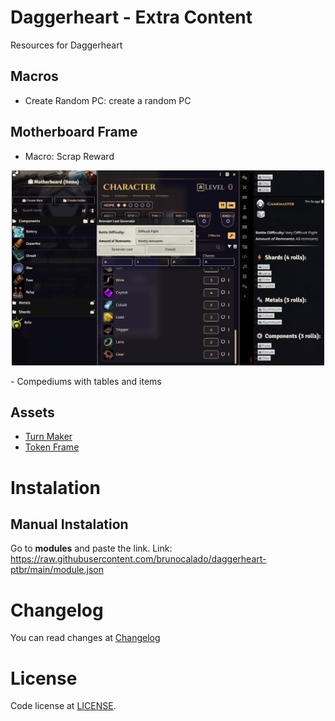 # Daggerheart - Extra Content
Resources for Daggerheart

## Macros
- Create Random PC: create a random PC

## Motherboard Frame
- Macro: Scrap Reward  
<p align="center">
  <img width="500" src="docs/macro-motherboard1.webp">
</p>
- Compediums with tables and items 

## Assets
- [Turn Maker](turn-markers)
- [Token Frame](token-frames)

# Instalation

## Manual Instalation
Go to **modules** and paste the link. 
Link: https://raw.githubusercontent.com/brunocalado/daggerheart-ptbr/main/module.json

# Changelog
You can read changes at [Changelog](CHANGELOG.md)

# License
Code license at [LICENSE](LICENSE).